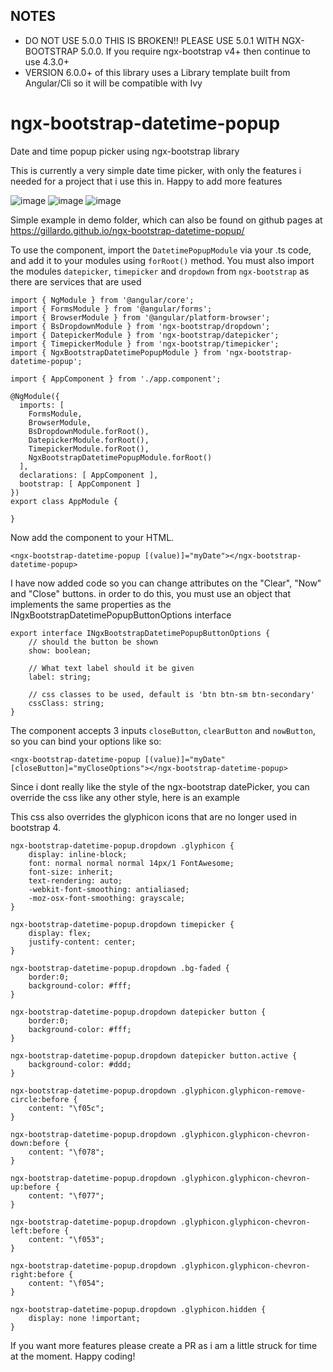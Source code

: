## NOTES
- DO NOT USE 5.0.0 THIS IS BROKEN!! PLEASE USE 5.0.1 WITH NGX-BOOTSTRAP 5.0.0.  If you require ngx-bootstrap v4+ then continue to use 4.3.0+
- VERSION 6.0.0+ of this library uses a Library template built from Angular/Cli so it will be compatible with Ivy  


# ngx-bootstrap-datetime-popup
Date and time popup picker using ngx-bootstrap library

This is currently a very simple date time picker, with only the features i needed for a project that i use this in.  Happy to add more features

![image](https://user-images.githubusercontent.com/7406381/32741384-fc825748-c89d-11e7-94d9-063cd36bcac9.png)
![image](https://user-images.githubusercontent.com/7406381/32741493-5668de62-c89e-11e7-98ce-1f718a98c3f8.png)
![image](https://user-images.githubusercontent.com/7406381/32741456-327c57f4-c89e-11e7-9f16-9023e4df5500.png)

Simple example in demo folder, which can also be found on github pages at https://gillardo.github.io/ngx-bootstrap-datetime-popup/

To use the component, import the `DatetimePopupModule` via your .ts code, and add it to your modules using `forRoot()` method.  You must also import the modules `datepicker`, `timepicker` and `dropdown` from `ngx-bootstrap` as there are services that are used

```
import { NgModule } from '@angular/core';
import { FormsModule } from '@angular/forms';
import { BrowserModule } from '@angular/platform-browser';
import { BsDropdownModule } from 'ngx-bootstrap/dropdown';
import { DatepickerModule } from 'ngx-bootstrap/datepicker';
import { TimepickerModule } from 'ngx-bootstrap/timepicker';
import { NgxBootstrapDatetimePopupModule } from 'ngx-bootstrap-datetime-popup';

import { AppComponent } from './app.component';

@NgModule({
  imports: [
    FormsModule,
    BrowserModule,
    BsDropdownModule.forRoot(),
    DatepickerModule.forRoot(),
    TimepickerModule.forRoot(),
    NgxBootstrapDatetimePopupModule.forRoot()
  ],
  declarations: [ AppComponent ],
  bootstrap: [ AppComponent ]
})
export class AppModule {
  
}

```

Now add the component to your HTML.

```
<ngx-bootstrap-datetime-popup [(value)]="myDate"></ngx-bootstrap-datetime-popup>
```

I have now added code so you can change attributes on the "Clear", "Now" and "Close" buttons.  in order to do this, you must use an object that implements the same properties as the INgxBootstrapDatetimePopupButtonOptions interface

```
export interface INgxBootstrapDatetimePopupButtonOptions {
    // should the button be shown
    show: boolean;

    // What text label should it be given
    label: string;

    // css classes to be used, default is 'btn btn-sm btn-secondary'
    cssClass: string;
}
```

The component accepts 3 inputs `closeButton`, `clearButton` and `nowButton`, so you can bind your options like so:

```
<ngx-bootstrap-datetime-popup [(value)]="myDate" [closeButton]="myCloseOptions"></ngx-bootstrap-datetime-popup>
```

Since i dont really like the style of the ngx-bootstrap datePicker, you can override the css like any other style, here is an example

This css also overrides the glyphicon icons that are no longer used in bootstrap 4.

```
ngx-bootstrap-datetime-popup.dropdown .glyphicon {
    display: inline-block;
    font: normal normal normal 14px/1 FontAwesome;
    font-size: inherit;
    text-rendering: auto;
    -webkit-font-smoothing: antialiased;
    -moz-osx-font-smoothing: grayscale;
}

ngx-bootstrap-datetime-popup.dropdown timepicker {
    display: flex;
    justify-content: center;
}

ngx-bootstrap-datetime-popup.dropdown .bg-faded {
    border:0;
    background-color: #fff;
}

ngx-bootstrap-datetime-popup.dropdown datepicker button {
    border:0;
    background-color: #fff;
}

ngx-bootstrap-datetime-popup.dropdown datepicker button.active {
    background-color: #ddd;
}

ngx-bootstrap-datetime-popup.dropdown .glyphicon.glyphicon-remove-circle:before {
    content: "\f05c";
}

ngx-bootstrap-datetime-popup.dropdown .glyphicon.glyphicon-chevron-down:before {
    content: "\f078";
}

ngx-bootstrap-datetime-popup.dropdown .glyphicon.glyphicon-chevron-up:before {
    content: "\f077";
}

ngx-bootstrap-datetime-popup.dropdown .glyphicon.glyphicon-chevron-left:before {
    content: "\f053";
}

ngx-bootstrap-datetime-popup.dropdown .glyphicon.glyphicon-chevron-right:before {
    content: "\f054";
}

ngx-bootstrap-datetime-popup.dropdown .glyphicon.hidden {
    display: none !important;
}
```

If you want more features please create a PR as i am a little struck for time at the moment.  Happy coding!
